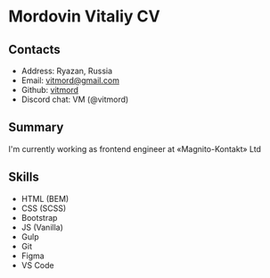 # Mordovin Vitaliy CV

## Contacts

- Address: Ryazan, Russia
- Email: vitmord@gmail.com
- Github: [vitmord](https://github.com/vitmord)
- Discord chat: VM (@vitmord)

## Summary

I'm currently working as frontend engineer at «Magnito-Kontakt» Ltd

## Skills

- HTML (BEM)
- CSS (SCSS)
- Bootstrap
- JS (Vanilla)
- Gulp
- Git
- Figma
- VS Code
